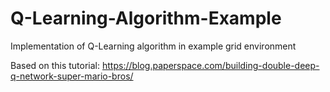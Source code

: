 # Q-Learning-Algorithm-Example
Implementation of Q-Learning algorithm in example grid environment

Based on this tutorial: https://blog.paperspace.com/building-double-deep-q-network-super-mario-bros/

